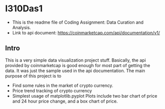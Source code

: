 # I310Das1
- This is the readme file of Coding Assignment: Data Curation and Analysis.
- Link to api document: https://coinmarketcap.com/api/documentation/v1/
## Intro
This is a very simple data visualization project stuff. Basically, the api provided by coinmarketcap is good enough for most part of getting the data. It was just the sample used in the api documentation. The main purpose of this project is to
- Find some rules in the market of crypto currency.
- Price trend tracking of crypto currency
- Simplest usage of matplotlib.pyplot
Plots include two bar chart of price and 24 hour price change, and a box chart of price.

